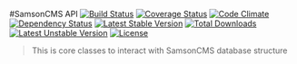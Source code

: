 #SamsonCMS API [![Build Status](https://travis-ci.org/samsonos/cms_api.png)](https://travis-ci.org/samsonos/cms_api) [![Coverage Status](https://coveralls.io/repos/samsonos/cms_api/badge.png)](https://coveralls.io/r/samsonos/cms_api)
[![Code Climate](https://codeclimate.com/github/samsonos/cms_api/badges/gpa.svg)](https://codeclimate.com/github/samsonos/cms_api) [![Dependency Status](https://www.versioneye.com/user/projects/53dfa8e7151b35720d000026/badge.svg)](https://www.versioneye.com/user/projects/53dfa8e7151b35720d000026) [![Latest Stable Version](https://poser.pugx.org/samsonos/cms_api/v/stable.svg)](https://packagist.org/packages/samsonos/cms_api) [![Total Downloads](https://poser.pugx.org/samsonos/cms_api/downloads.svg)](https://packagist.org/packages/samsonos/cms_api) [![Latest Unstable Version](https://poser.pugx.org/samsonos/cms_api/v/unstable.svg)](https://packagist.org/packages/samsonos/cms_api) [![License](https://poser.pugx.org/samsonos/cms_api/license.svg)](https://packagist.org/packages/samsonos/cms_api)

> This is core classes to interact with SamsonCMS database structure
